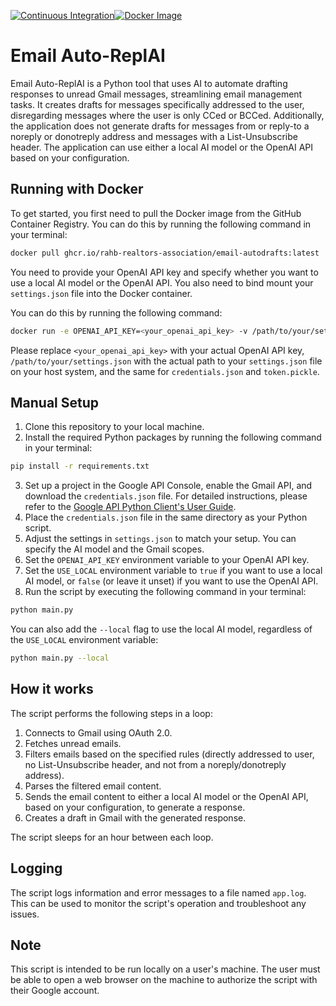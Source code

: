 [![Continuous Integration](https://github.com/RAHB-REALTORS-Association/email-autodrafts/actions/workflows/python-app.yml/badge.svg)](https://github.com/RAHB-REALTORS-Association/email-autodrafts/actions/workflows/python-app.yml)[![Docker Image](https://github.com/RAHB-REALTORS-Association/email-autodrafts/actions/workflows/docker-image.yml/badge.svg)](https://github.com/RAHB-REALTORS-Association/email-autodrafts/actions/workflows/docker-image.yml)

# Email Auto-ReplAI

Email Auto-ReplAI is a Python tool that uses AI to automate drafting responses to unread Gmail messages, streamlining email management tasks. It creates drafts for messages specifically addressed to the user, disregarding messages where the user is only CCed or BCCed. Additionally, the application does not generate drafts for messages from or reply-to a noreply or donotreply address and messages with a List-Unsubscribe header. The application can use either a local AI model or the OpenAI API based on your configuration.

## Running with Docker

To get started, you first need to pull the Docker image from the GitHub Container Registry. You can do this by running the following command in your terminal:
```sh
docker pull ghcr.io/rahb-realtors-association/email-autodrafts:latest
```

You need to provide your OpenAI API key and specify whether you want to use a local AI model or the OpenAI API. You also need to bind mount your `settings.json` file into the Docker container. 

You can do this by running the following command:
```sh
docker run -e OPENAI_API_KEY=<your_openai_api_key> -v /path/to/your/settings.json:/app/settings.json -v /path/to/your/credentials.json:/app/credentials.json -v /path/to/your/tocken.pickle:/app/token.pickle ghcr.io/rahb-realtors-association/email-autodrafts:latest
```

Please replace `<your_openai_api_key>` with your actual OpenAI API key, `/path/to/your/settings.json` with the actual path to your `settings.json` file on your host system, and the same for `credentials.json` and `token.pickle`.

## Manual Setup

1. Clone this repository to your local machine.
2. Install the required Python packages by running the following command in your terminal:
```sh
pip install -r requirements.txt
```
3. Set up a project in the Google API Console, enable the Gmail API, and download the `credentials.json` file. For detailed instructions, please refer to the [Google API Python Client's User Guide](https://googleapis.github.io/google-api-python-client/docs/).
4. Place the `credentials.json` file in the same directory as your Python script.
5. Adjust the settings in `settings.json` to match your setup. You can specify the AI model and the Gmail scopes.
6. Set the `OPENAI_API_KEY` environment variable to your OpenAI API key.
7. Set the `USE_LOCAL` environment variable to `true` if you want to use a local AI model, or `false` (or leave it unset) if you want to use the OpenAI API.
8. Run the script by executing the following command in your terminal:
```sh
python main.py
```
You can also add the `--local` flag to use the local AI model, regardless of the `USE_LOCAL` environment variable:
```sh
python main.py --local
```

## How it works

The script performs the following steps in a loop:

1. Connects to Gmail using OAuth 2.0.
2. Fetches unread emails.
3. Filters emails based on the specified rules (directly addressed to user, no List-Unsubscribe header, and not from a noreply/donotreply address).
4. Parses the filtered email content.
5. Sends the email content to either a local AI model or the OpenAI API, based on your configuration, to generate a response.
6. Creates a draft in Gmail with the generated response.

The script sleeps for an hour between each loop.

## Logging

The script logs information and error messages to a file named `app.log`. This can be used to monitor the script's operation and troubleshoot any issues.

## Note

This script is intended to be run locally on a user's machine. The user must be able to open a web browser on the machine to authorize the script with their Google account.
